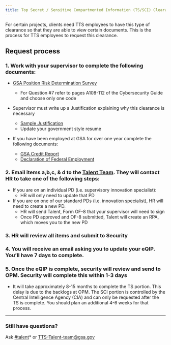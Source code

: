 ```yaml
---
title: Top Secret / Sensitive Compartmented Information (TS/SCI) Clearance
---
```


For certain projects, clients need TTS employees to have this type of clearance so that they are able to view certain documents.  This is the process for TTS employees to request this clearance.

## Request process

### 1. Work with your supervisor to complete the following documents:
* [GSA Position Risk Determination Survey](https://goo.gl/nC9D5S)
   * For Question #7 refer to pages A108-112 of the Cybersecurity Guide and choose only one code

* Supervisor must write up a Justification explaining why this clearance is necessary
   * [Sample Justification](https://goo.gl/1baZSd)
   * Update your government style resume

* If you have been employed at GSA for over one year complete the following documents:
   * [GSA Credit Report](https://goo.gl/GiFhBy)
   * [Declaration of Federal Employment](https://goo.gl/uzKcVn)

### 2. Email items a,b,c, & d to the [Talent Team](mailto:TTS-Talent-team@gsa.gov).  They will contact HR to take one of the following steps:
* If you are on an individual PD (i.e. supervisory innovation specialist):
   * HR will only need to update that PD
* If you are on one of our standard PDs (i.e. innovation specialist), HR will need to create a new PD.
   * HR will send Talent, Form OF-8 that your supervisor will need to sign
   * Once PD approved and OF-8 submitted, Talent will create an RPA, which moves you to the new PD

### 3. HR will review all items and submit to Security

### 4. You will receive an email asking you to update your eQIP.  You’ll have 7 days to complete.

### 5. Once the eQIP is complete, security will review and send to OPM.  Security will complete this within 1-3 days
* It will take approximately 8-15 months to complete the TS portion. This delay is due to the backlogs at OPM. The SCI portion is controlled by the Central Intelligence Agency (CIA) and can only be requested after the TS is complete.  You should plan an additional 4-6 weeks for that process.

--------------------------------------------------------------------------------

### Still have questions?

Ask [#talent](https://gsa-tts.slack.com/messages/talent)* or [TTS-Talent-team@gsa.gov](mailto:TTS-Talent-team@gsa.gov)
